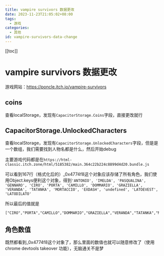 ```yaml
---
title: vampire survivors 数据更改
date: 2023-11-23T21:05:02+08:00
tags:
  - 游戏
categories:
  - 其他
id: vampire-survivors-data-change
---
```


[[toc]]

# vampire survivors 数据更改

游戏网站：<https://poncle.itch.io/vampire-survivors>

## coins

查看localStorage，发现有`CapacitorStorage.Coins`字段，直接更改就行

## CapacitorStorage.UnlockedCharacters

查看localStorage，发现有`CapacitorStorage.UnlockedCharacters`字段，但是是一个数组，我们需要找到人物名都是什么，然后开始debug

主要游戏代码都是在`https://html-classic.itch.zone/html/5185382/main.364c22b224c8899d4d20.bundle.js`

可以看到167行（格式化后的）\_0x4774f8这个对象应该存储了所有角色，我们使用Object.keys便利这个对象，得到`'ANTONIO', 'IMELDA', 'PASQUALINA', 'GENNARO',
'CIRO', 'PORTA', 'CAMILLO', 'DOMMARIO', 'GRAZIELLA', 'VERANDA', 'TATANKA', 'MORTACCIO', 'EXDASH', 'undefined', 'LATOEVEST', 'LATODILATO'`

所以最后的值就是

```txt
["CIRO","PORTA","CAMILLO","DOMMARIO","GRAZIELLA","VERANDA","TATANKA","MORTACCIO","EXDASH","undefined","LATOEVEST","LATODILATO"]
```

## 角色数值

既然都看到\_0x4774f8这个对象了，那么里面的数值也就可以随意修改了（使用chrome devtools takeover 功能），无脑通关不是梦
